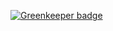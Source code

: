 
[![Greenkeeper badge](https://badges.greenkeeper.io/brohlson/co-charity.svg)](https://greenkeeper.io/)
